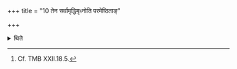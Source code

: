 +++
title = "10 तेन सर्वामृद्धिमृध्नोति परमेष्ठिताङ्"

+++

<details><summary>थिते</summary>

10. By means of it he obtains all the prosperity, goes to the highest state,[^1] goes to the heaven (and) becomes firmly established in these worlds.   

[^1]: Cf. TMB XXII.18.5. 

</details>
